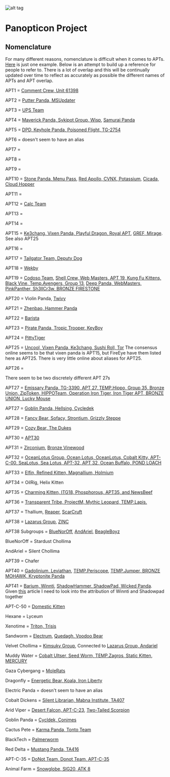 ![alt tag](https://user-images.githubusercontent.com/24201238/29351849-9c3087b4-82b8-11e7-8fed-350e3b8b4945.png)

# Panopticon Project

## Nomenclature

For many different reasons, nomenclature is difficult when it comes to APTs. [Here](https://twitter.com/FDjoes/status/1181264949961805824) is just one example. Below is an attempt to build up a reference for people to refer to. There is a lot of overlap and this will be continually updated over time to reflect as accurately as possible the different names of APTs and APT overlap.

APT1 = [Comment Crew, Unit 61398](https://www.fireeye.com/current-threats/apt-groups.html)

APT2 = [Putter Panda, MSUpdater](https://attack.mitre.org/groups/G0024/)

APT3 = [UPS Team](https://www.fireeye.com/current-threats/apt-groups.html)

APT4 = [Maverick Panda, Sykipot Group, Wisp](https://www.fireeye.com/current-threats/apt-groups.html), [Samurai Panda](https://malpedia.caad.fkie.fraunhofer.de/actor/samurai_panda)

APT5 = [DPD, Keyhole Panda, Poisoned Flight, TG-2754](https://www.secureworks.com/research/threat-profiles)

APT6 = doesn't seem to have an alias

APT7 = 

APT8 = 

APT9 = 

APT10 = [Stone Panda, Menu Pass](https://adeo.com.tr/en/adeo_annual_threat_report/), [Red Apollo, CVNX, Potassium](https://eur-lex.europa.eu/legal-content/EN/TXT/HTML/?uri=CELEX:32020D1127&from=EN), [Cicada, Cloud Hopper](https://symantec-enterprise-blogs.security.com/blogs/threat-intelligence/cicada-apt10-japan-espionage)

APT11 = 

APT12 = [Calc Team](https://www.fireeye.com/current-threats/apt-groups.html)

APT13 = 

APT14 = 

APT15 = [Ke3chang, Vixen Panda, Playful Dragon, Royal APT](https://www.bleepingcomputer.com/news/security/hacking-group-builds-new-ketrum-malware-from-recycled-backdoors/), [GREF, Mirage](https://www.securityweek.com/chinese-hackers-target-uyghurs-multiple-android-surveillance-tools). See also APT25

APT16 = 

APT17 = [Tailgator Team, Deputy Dog](https://www.fireeye.com/current-threats/apt-groups.html)

APT18 = [Wekby](https://www.fireeye.com/current-threats/apt-groups.html)

APT19 = [Codoso Team](https://www.fireeye.com/current-threats/apt-groups.html), [Shell Crew, Web Masters, APT 19, Kung Fu Kittens, Black Vine, Temp.Avengers, Group 13](https://www.cfr.org/cyber-operations/deep-panda), [Deep Panda, WebMasters, PinkPanther, Sh3llCr3w, BRONZE FIRESTONE](https://malpedia.caad.fkie.fraunhofer.de/actor/shell_crew)

APT20 = Violin Panda, [Twivy](https://www.fireeye.com/current-threats/apt-groups.html)

APT21 = [Zhenbao, Hammer Panda](https://cybergeeks.tech/dissecting-apt21-samples-using-a-step-by-step-approach/)

APT22 = [Barista](https://www.fireeye.com/current-threats/apt-groups.html)

APT23 = [Pirate Panda, Tropic Trooper, KeyBoy](https://malpedia.caad.fkie.fraunhofer.de/actor/pirate_panda)

APT24 = [PittyTiger](https://www.fireeye.com/current-threats/apt-groups.html)

APT25 = [Uncool, Vixen Panda, Ke3chang, Sushi Roll, Tor](https://www.fireeye.com/current-threats/apt-groups.html) The consensus online seems to be that vixen panda is APT15, but FireEye have them listed here as APT25. There is very little online about aliases for APT25.

APT26 = 

There seem to be two discretely different APT 27s

APT27 = [Emissary Panda, TG-3390, APT 27, TEMP.Hippo, Group 35, Bronze Union, ZipToken, HIPPOTeam, Operation Iron Tiger, Iron Tiger APT, BRONZE UNION, Lucky Mouse](https://malpedia.caad.fkie.fraunhofer.de/actor/emissary_panda)

APT27 = [Goblin Panda, Hellsing, Cycledek](https://www.fortinet.com/blog/threat-research/cta-security-playbook--goblin-panda)

APT28 = [Fancy Bear, Sofacy, Strontium, Grizzly Steppe](https://www.zdnet.com/article/german-authorities-charge-russian-hacker-for-2015-bundestag-hack/)

APT29 = [Cozy Bear, The Dukes](https://www.welivesecurity.com/2019/10/17/operation-ghost-dukes-never-left/)

APT30 = [APT30](https://www2.fireeye.com/rs/fireye/images/rpt-apt30.pdf)

APT31 = [Zirconium](https://www.cyberscoop.com/apt10-apt31-recorded-future-rapid7-china/), [Bronze Vinewood](https://www.secureworks.com/research/bronze-vinewood-targets-supply-chains)

APT32 = [OceanLotus Group, Ocean Lotus, OceanLotus, Cobalt Kitty, APT-C-00, SeaLotus, Sea Lotus, APT-32, APT 32, Ocean Buffalo, POND LOACH](https://malpedia.caad.fkie.fraunhofer.de/actor/apt32) 

APT33 = [Elfin, Refined Kitten, Magnallium, Holmium](https://brica.de/alerts/alert/public/1277530/hunting-apt33-campaign-infrastructure/)

APT34 = OilRig, Helix Kitten

APT35 = [Charming Kitten, ITG18, Phosphorous, APT35, and NewsBeef](https://www.securityweek.com/iran-linked-hackers-accidentally-exposed-40-gb-their-files)

APT36 = [Transparent Tribe, ProjectM, Mythic Leopard, TEMP.Lapis.](https://blog.malwarebytes.com/threat-analysis/2020/03/apt36-jumps-on-the-coronavirus-bandwagon-delivers-crimson-rat/)

APT37 = Thallium, [Reaper](https://www.fireeye.com/blog/threat-research/2018/02/apt37-overlooked-north-korean-actor.html), [ScarCruft](https://cyware.com/news/researchers-caught-a-north-korean-group-trying-out-a-new-hiding-trick-cc691397)

APT38 = [Lazarus Group](https://www.fireeye.com/current-threats/apt-groups.html#north-korea), [ZINC](https://www.itnews.com.au/news/lazarus-group-behind-security-researcher-attacks-560380)

APT38 Subgroups = [BlueNorOff](https://threatpost.com/lazarus-apt-spinoff-linked-to-banking-hacks/124746/), [AndAriel](https://home.treasury.gov/news/press-releases/sm774), [BeagleBoyz](https://us-cert.cisa.gov/ncas/alerts/aa20-239a)

BlueNorOff = Stardust Chollima

AndAriel = Silent Chollima

APT39 = Chafer

APT40 = [Gadolinium, Leviathan](https://www.zdnet.com/article/microsoft-removed-18-azure-ad-apps-used-by-chinese-state-sponsored-hacker-group/), [TEMP.Periscope](https://www.fireeye.com/blog/threat-research/2018/03/suspected-chinese-espionage-group-targeting-maritime-and-engineering-industries.html), [TEMP.Jumper, BRONZE MOHAWK, Kryptonite Panda](https://www.securityweek.com/microsoft-says-china-linked-hackers-abused-azure-attacks)

APT41 = [Barium, Winnti](https://www.technologyreview.com/f/614088/chinese-hackers-do-double-duty-operations-for-espionage-and-profit/), [ShadowHammer, ShadowPad, Wicked Panda](https://www.wired.com/story/barium-supply-chain-hackers/). Given [this](https://www.securityweek.com/least-10-threat-actors-targeting-recent-microsoft-exchange-vulnerabilities) article I need to look into the attribution of Winnti and Shadowpad together

APT-C-50 = [Domestic Kitten](https://www.maldefense.com/tag/apt-c-50)

Hexane = Lyceum

Xenotime = [Triton, Trisis](https://www.securityweek.com/more-threat-groups-target-electric-utilities-north-america)

Sandworm = [Electrum](https://www.securityweek.com/more-threat-groups-target-electric-utilities-north-america), [Quedagh, Voodoo Bear](https://attack.mitre.org/groups/G0034/)

Velvet Chollima = [Kimsuky Group](https://blog.yoroi.company/research/the-north-korean-kimsuky-apt-keeps-threatening-south-korea-evolving-its-ttps/), Connected to [Lazarus Group, Andariel](https://global.ahnlab.com/global/upload/download/asecreport/ASEC%20REPORT_vol.98_ENG.pdf)

Muddy Water = [Cobalt Ultser, Seed Worm, TEMP.Zagros, Static Kitten](https://www.secureworks.com/blog/business-as-usual-for-iranian-operations-despite-increased-tensions), [MERCURY](https://threatpost.com/microsoft-zerologon-attack-iranian-actors/159874/)

Gaza Cybergang = [MoleRats](https://attack.mitre.org/groups/G0021/)

Dragonfly = [Energetic Bear, Koala, Iron Liberty](https://www.wired.com/story/russian-hacking-teams-infrastructure/)

Electric Panda = doesn't seem to have an alias

Cobalt Dickens = [Silent Librarian, Mabna Institute, TA407](https://malpedia.caad.fkie.fraunhofer.de/actor/silent_librarian)

Arid Viper = [Desert Falcon, APT-C-23](https://malpedia.caad.fkie.fraunhofer.de/actor/aridviper), [Two-Tailed Scorpion](https://www.technadu.com/apt-c-23-re-emerged-front-scene-mygram-hacks/102145/)

Goblin Panda = [Cycldek, Conimes](https://securelist.com/cycldek-bridging-the-air-gap/97157/)

Cactus Pete = [Karma Panda, Tonto Team](https://www.securityweek.com/china-linked-cactuspete-hackers-successful-despite-lack-sophistication)

BlackTech = [Palmerworm](https://thehackernews.com/2020/09/chinese-apt-group-targets-media-finance.html)

Red Delta = [Mustang Panda, TA416](https://threatpost.com/ta416-apt-plugx-malware-variant/161505/)

APT-C-35 = [DoNot Team, Donot Team, APT-C-35](https://malpedia.caad.fkie.fraunhofer.de/actor/apt-c-35)

Animal Farm = [Snowglobe, SIG20, ATK 8](https://apt.thaicert.or.th/cgi-bin/showcard.cgi?g=Snowglobe%2C%20Animal%20Farm)
